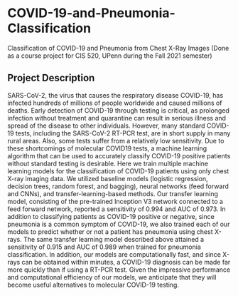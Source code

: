 # COVID-19-and-Pneumonia-Classification
Classification of COVID-19 and Pneumonia from Chest X-Ray Images (Done as a course project for CIS 520, UPenn during the Fall 2021 semester)

## Project Description

SARS-CoV-2, the virus that causes the respiratory disease COVID-19, has infected hundreds of millions of people worldwide and caused millions of deaths. Early detection of COVID-19 through testing is critical, as prolonged infection without treatment and quarantine can result in serious illness and spread of the disease to other individuals. However, many standard COVID-19 tests, including the SARS-CoV-2 RT-PCR test, are in short supply in many rural areas. Also, some tests suffer from a relatively low sensitivity. Due to these shortcomings of molecular COVID19 tests, a machine learning algorithm that can be used to accurately classify COVID-19 positive patients without standard testing is desirable. Here we train multiple machine learning models for the classification of COVID-19 patients using only chest X-ray imaging data. We utilized baseline models (logistic regression, decision trees, random forest, and bagging), neural networks (feed forward and CNNs), and transfer-learning-based methods. Our transfer learning model, consisting of the pre-trained Inception V3 network connected to a feed forward network, reported a sensitivity of 0.994 and AUC of 0.973. In addition to classifying patients as COVID-19 positive or negative, since pneumonia is a common symptom of COVID-19, we also trained each of our models to predict whether or not a patient has pneumonia using chest X-rays. The same transfer learning model described above attained a sensitivity of 0.915 and AUC of 0.989 when trained for pneumonia classification. In addition, our models are computationally fast, and since X-rays can be obtained within minutes, a COVID-19 diagnosis can be made far more quickly than if using a RT-PCR test. Given the impressive performance and computational efficiency of our models, we anticipate that they will become useful alternatives to molecular COVID-19 testing.
